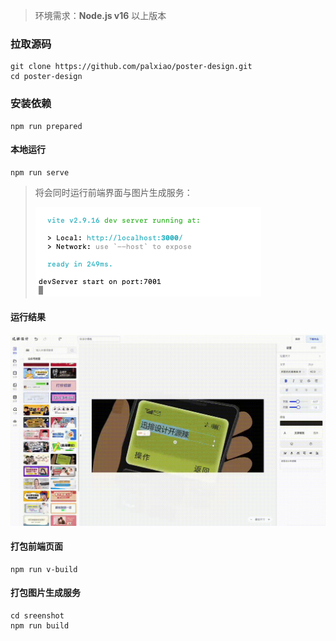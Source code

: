 > 环境需求：**Node.js v16** 以上版本

### 拉取源码

```
git clone https://github.com/palxiao/poster-design.git
cd poster-design
```

### 安装依赖

```
npm run prepared
```

#### 本地运行

```
npm run serve
```

> 将会同时运行前端界面与图片生成服务：
> 
> ![](../images/2023-7-16-1689498291322.png)

#### 运行结果

![](../images/2023-7-16-1689500112694.gif)

#### 打包前端页面

```
npm run v-build
```

#### 打包图片生成服务

```
cd sreenshot
npm run build
```

